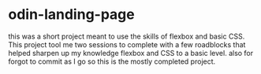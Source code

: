 # odin-landing-page
this was a short project meant to use the skills of flexbox and basic CSS. This project tool me two sessions to complete with a few roadblocks that helped sharpen up my knowledge flexbox and CSS to a basic level. also for forgot to commit as I go so this is the mostly completed project.